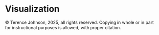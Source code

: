 # Visualization

© Terence Johnson, 2025, all rights reserved. Copying in whole or in part for instructional purposes is allowed, with proper citation. 